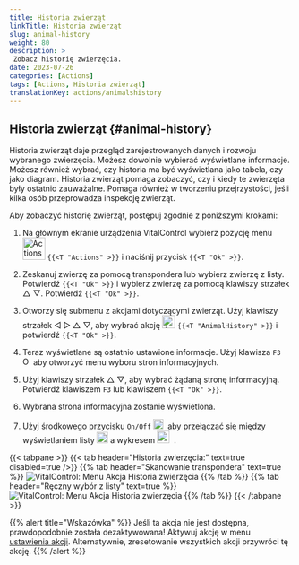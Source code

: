 ```yaml
---
title: Historia zwierząt
linkTitle: Historia zwierząt
slug: animal-history
weight: 80
description: >
 Zobacz historię zwierzęcia.
date: 2023-07-26
categories: [Actions]
tags: [Actions, Historia zwierząt]
translationKey: actions/animalshistory
---
```


## Historia zwierząt {#animal-history}

Historia zwierząt daje przegląd zarejestrowanych danych i rozwoju wybranego zwierzęcia. Możesz dowolnie wybierać wyświetlane informacje. Możesz również wybrać, czy historia ma być wyświetlana jako tabela, czy jako diagram. Historia zwierząt pomaga zobaczyć, czy i kiedy te zwierzęta były ostatnio zauważalne. Pomaga również w tworzeniu przejrzystości, jeśli kilka osób przeprowadza inspekcję zwierząt.

Aby zobaczyć historię zwierząt, postępuj zgodnie z poniższymi krokami:

1. Na głównym ekranie urządzenia VitalControl wybierz pozycję menu &nbsp;<img src="/icons/actions.svg" width="40" align="bottom" alt="Actions" />  `{{<T "Actions" >}}` i naciśnij przycisk `{{<T "Ok" >}}`.

2. Zeskanuj zwierzę za pomocą transpondera lub wybierz zwierzę z listy. Potwierdź `{{<T "Ok" >}}` i wybierz zwierzę za pomocą klawiszy strzałek △ ▽. Potwierdź `{{<T "Ok" >}}`.

3. Otworzy się submenu z akcjami dotyczącymi zwierząt. Użyj klawiszy strzałek ◁ ▷ △ ▽, aby wybrać akcję <img src="/icons/actions/history.svg" width="23" align="bottom" alt="Animal history" /> `{{<T "AnimalHistory" >}}` i potwierdź `{{<T "Ok" >}}`.

4. Teraz wyświetlane są ostatnio ustawione informacje. Użyj klawisza `F3` &nbsp;<img src="/icons/footer/open-popup.svg" width="15" align="bottom" alt="Open popup" /> aby otworzyć menu wyboru stron informacyjnych.

5. Użyj klawiszy strzałek △ ▽, aby wybrać żądaną stronę informacyjną. Potwierdź klawiszem `F3` lub klawiszem `{{<T "Ok" >}}`.

6. Wybrana strona informacyjna zostanie wyświetlona.

7. Użyj środkowego przycisku `On/Off` <img src="/icons/footer/on-off.svg" width="18" align="bottom" alt="On/Off button" />&nbsp; aby przełączać się między wyświetlaniem listy <img src="/icons/footer/list.svg" width="20" align="bottom" alt="Liste display" /> a wykresem <img src="/icons/footer/chart.svg" width="22" align="bottom" alt="Chart display" />&nbsp; .

{{< tabpane >}}
{{< tab header="Historia zwierzęcia:" text=true disabled=true />}}
{{% tab header="Skanowanie transpondera" text=true %}}
![VitalControl: Menu Akcja Historia zwierzęcia](../images/animalhistory-scan.png "Historia zwierzęcia")
{{% /tab %}}
{{% tab header="Ręczny wybór z listy" text=true %}}
![VitalControl: Menu Akcja Historia zwierzęcia](../images/animalhistory.png "Historia zwierzęcia")
{{% /tab %}}
{{< /tabpane >}}

{{% alert title="Wskazówka" %}}
Jeśli ta akcja nie jest dostępna, prawdopodobnie została dezaktywowana! Aktywuj akcję w menu [ustawienia akcji](../setting/). Alternatywnie, zresetowanie wszystkich akcji przywróci tę akcję.
{{% /alert %}}
